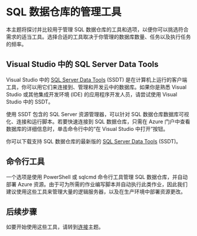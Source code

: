 <properties
   pageTitle="SQL 数据仓库的管理工具 | Microsoft Azure"
   description="SQL 数据仓库的管理工具简介"
   services="sql-data-warehouse"
   documentationCenter="NA"
   authors="HappyNicolle"
   manager="barbkess"
   editor=""/>

<tags
   ms.service="sql-data-warehouse"
   ms.date="09/22/2015"
   wacn.date="01/20/2016"/>

# SQL 数据仓库的管理工具
本主题将探讨并比较用于管理 SQL 数据仓库的工具和选项，以便你可以挑选符合需求的适当工具。选择合适的工具取决于你管理的数据库数量、任务以及执行任务的频率。

## Visual Studio 中的 SQL Server Data Tools	
Visual Studio 中的 [SQL Server Data Tools][] (SSDT) 是在计算机上运行的客户端工具，你可以用它们来连接到、管理和开发云中的数据库。如果你是熟悉 Visual Studio 或其他集成开发环境 (IDE) 的应用程序开发人员，请尝试使用 Visual Studio 中的 SSDT。

使用 SSDT 包含的 SQL Server 资源管理器，可以针对 SQL 数据仓库数据库可视化、连接和运行脚本。若要快速连接到 SQL 数据仓库，只需在 Azure 门户中查看数据库的详细信息时，单击命令行中的“在 Visual Studio 中打开”按钮。

你可以下载支持 SQL 数据仓库的最新版的 [SQL Server Data Tools][] (SSDT)。

## 命令行工具
一个选项是使用 PowerShell 或 sqlcmd 命令行工具管理 SQL 数据仓库，并自动部署 Azure 资源。由于可为所需的作业编写脚本并自动执行此类作业，因此我们建议使用这些工具来管理大量的逻辑服务器，以及在生产环境中部署资源更改。

## 后续步骤
如要开始使用这些工具，请转到[连接][]主题。

<!--Image references-->

<!--Article references-->
[连接]: /documentation/articles/sql-data-warehouse-develop-connections

<!--MSDN references-->
[SQL Server Data Tools]: https://msdn.microsoft.com/zh-cn/library/mt204009.aspx

<!--Other web references-->
[Azure 门户]: https://manage.windowsazure.cn

<!---HONumber=Mooncake_1207_2015-->
